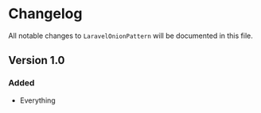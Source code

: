 # Changelog

All notable changes to `LaravelOnionPattern` will be documented in this file.

## Version 1.0

### Added
- Everything
